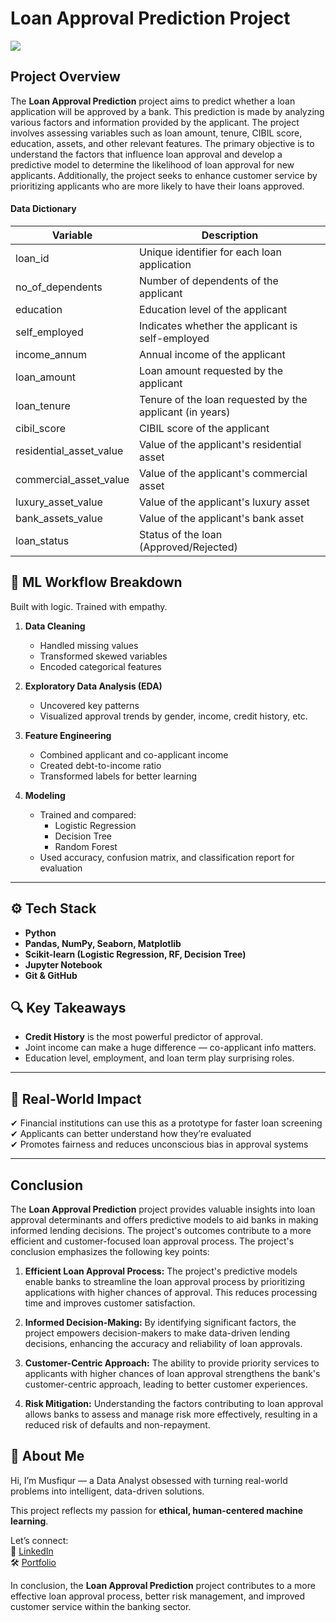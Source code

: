 # Loan Approval Prediction Project

![](https://miro.medium.com/v2/resize:fit:640/1*UC0sy0bENl-DLPy3jmXNag.jpeg)

## Project Overview

The **Loan Approval Prediction** project aims to predict whether a loan application will be approved by a bank. This prediction is made by analyzing various factors and information provided by the applicant. The project involves assessing variables such as loan amount, tenure, CIBIL score, education, assets, and other relevant features. The primary objective is to understand the factors that influence loan approval and develop a predictive model to determine the likelihood of loan approval for new applicants. Additionally, the project seeks to enhance customer service by prioritizing applicants who are more likely to have their loans approved.

#### Data Dictionary

| Variable                  | Description                                         |
|--------------------------|-----------------------------------------------------|
| loan_id                  | Unique identifier for each loan application         |
| no_of_dependents         | Number of dependents of the applicant              |
| education                | Education level of the applicant                   |
| self_employed            | Indicates whether the applicant is self-employed   |
| income_annum             | Annual income of the applicant                     |
| loan_amount              | Loan amount requested by the applicant             |
| loan_tenure              | Tenure of the loan requested by the applicant (in years) |
| cibil_score              | CIBIL score of the applicant                       |
| residential_asset_value  | Value of the applicant's residential asset         |
| commercial_asset_value   | Value of the applicant's commercial asset          |
| luxury_asset_value       | Value of the applicant's luxury asset              |
| bank_assets_value        | Value of the applicant's bank asset                |
| loan_status              | Status of the loan (Approved/Rejected)             |

## 🧠 ML Workflow Breakdown

Built with logic. Trained with empathy.

1. **Data Cleaning**
   - Handled missing values
   - Transformed skewed variables
   - Encoded categorical features

2. **Exploratory Data Analysis (EDA)**
   - Uncovered key patterns
   - Visualized approval trends by gender, income, credit history, etc.

3. **Feature Engineering**
   - Combined applicant and co-applicant income
   - Created debt-to-income ratio
   - Transformed labels for better learning

4. **Modeling**
   - Trained and compared:
     - Logistic Regression
     - Decision Tree
     - Random Forest
   - Used accuracy, confusion matrix, and classification report for evaluation

---

## ⚙️ Tech Stack

- **Python**  
- **Pandas, NumPy, Seaborn, Matplotlib**
- **Scikit-learn (Logistic Regression, RF, Decision Tree)**
- **Jupyter Notebook**
- **Git & GitHub**

## 🔍 Key Takeaways

- **Credit History** is the most powerful predictor of approval.
- Joint income can make a huge difference — co-applicant info matters.
- Education level, employment, and loan term play surprising roles.

---

## 🏦 Real-World Impact

✔ Financial institutions can use this as a prototype for faster loan screening  
✔ Applicants can better understand how they’re evaluated  
✔ Promotes fairness and reduces unconscious bias in approval systems

---

## Conclusion

The **Loan Approval Prediction** project provides valuable insights into loan approval determinants and offers predictive models to aid banks in making informed lending decisions. The project's outcomes contribute to a more efficient and customer-focused loan approval process. The project's conclusion emphasizes the following key points:

1. **Efficient Loan Approval Process:** The project's predictive models enable banks to streamline the loan approval process by prioritizing applications with higher chances of approval. This reduces processing time and improves customer satisfaction.

2. **Informed Decision-Making:** By identifying significant factors, the project empowers decision-makers to make data-driven lending decisions, enhancing the accuracy and reliability of loan approvals.

3. **Customer-Centric Approach:** The ability to provide priority services to applicants with higher chances of loan approval strengthens the bank's customer-centric approach, leading to better customer experiences.

4. **Risk Mitigation:** Understanding the factors contributing to loan approval allows banks to assess and manage risk more effectively, resulting in a reduced risk of defaults and non-repayment.

## 👤 About Me

Hi, I’m Musfiqur — a Data Analyst obsessed with turning real-world problems into intelligent, data-driven solutions.

This project reflects my passion for **ethical, human-centered machine learning**.

Let’s connect:  
🔗 [LinkedIn](https://www.linkedin.com/in/musfiqurrabeg)  
🛠 [Portfolio](https://github.com/musfiqurrabeg)  

In conclusion, the **Loan Approval Prediction** project contributes to a more effective loan approval process, better risk management, and improved customer service within the banking sector.
